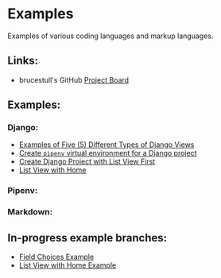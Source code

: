 # Examples
Examples of various coding languages and markup languages.

## Links:
* brucestull's GitHub [Project Board](https://github.com/users/brucestull/projects/6)

## Examples:

### Django:
* [Examples of Five (5) Different Types of Django Views](./django/function_and_class_based_list_views/README.md)
* [Create `pipenv` virtual environment for a Django project](./django/pipenv_setup/README.md)
* [Create Django Project with List View First](./django/list_create_views/README.md)
* [List View with Home](./django/list_view_with_home/README.md)

### Pipenv:

### Markdown:



## In-progress example branches:
* [Field Choices Example](https://github.com/brucestull/examples/tree/4-document-how-choices-works-in-django/django/field_choices)
* [List View with Home Example](https://github.com/brucestull/examples/tree/27-demonstrate-list-view-with-home)
